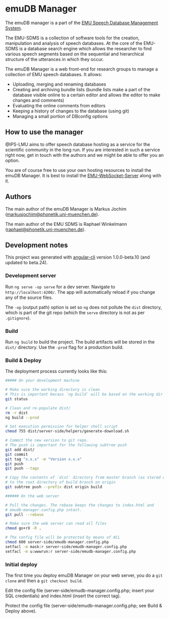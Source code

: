 # emuDB Manager

The emuDB manager is a part of the [EMU Speech Database Management System](https://ips-lmu.github.io/EMU.html).

The EMU-SDMS is a collection of software tools for the creation, manipulation and analysis of speech databases. At the core of the EMU-SDMS is a database search engine which allows the researcher to find various speech segments based on the sequential and hierarchical structure of the utterances in which they occur.

The emuDB Manager is a web front-end for research groups to manage a 
collection of EMU speech databases. It allows:

* Uploading, merging and renaming databases
* Creating and archiving bundle lists (bundle lists make a part of the 
database visible online to a certain editor and allows the editor to make 
changes and comments)
* Evaluating the online comments from editors
* Keeping a history of changes to the database (using git)
* Managing a small portion of DBconfig options

## How to use the manager

@IPS-LMU aims to offer speech database hosting as a service for the 
scientific community in the long run. If you are interested in such a service
right now, get in touch with the authors and we might be able to offer you an 
option.
  
You are of course free to use your own hosting resources to install the emuDB
Manager. It is best to install the [EMU-WebSocket-Server](https://github.com/IPS-LMU/IPS-EMUprot-nodeWSserver)
along with it.

## Authors

The main author of the emuDB Manager is Markus Jochim (<markusjochim@phonetik.uni-muenchen.de>).

The main author of the EMU SDMS is Raphael Winkelmann (<raphael@phonetik.uni-muenchen.de>).


## Development notes

This project was generated with [angular-cli](https://github.com/angular/angular-cli) version 1.0.0-beta.10 (and updated to beta.24).

### Development server

Run `ng serve -op serve` for a dev server. Navigate to `http://localhost:4200/`. The app will automatically reload if you change any of the source files.

The `-op` (output path) option is set so `ng` does not pollute the `dist` directory, which is part of the git repo (which the `serve` directory is not as per `.gitignore`).

### Build

Run `ng build` to build the project. The build artifacts will be stored in the `dist/` directory. Use the `-prod` flag for a production build.

### Build & Deploy

The deployment process currently looks like this:

```bash
##### On your development machine

# Make sure the working directory is clean
# This is important becaus `ng build` will be based on the working dir and not on the HEAD revision
git status

# Clean and re-populate dist/
rm -r dist
ng build --prod

# Set execution permission for helper shell script
chmod 755 dist/server-side/helpers/generate-download.sh

# Commit the new version to git repo.
# The push is important for the following subtree push
git add dist/
git commit
git tag "x.x.x" -m "Version x.x.x"
git push
git push --tags

# Copy the contents of `dist` directory from master branch (as stored on origin)
# to the root directory of build branch on origin
git subtree push --prefix dist origin build

###### On the web server

# Pull the changes. The rebase keeps the changes to index.html and
# emudb-manager.config.php intact.
git pull --rebase

# Make sure the web server can read all files
chmod go+rX -R .

# The config file will be protected by means of ACL
chmod 600 server-side/emudb-manager.config.php
setfacl -m mask:r server-side/emudb-manager.config.php
setfacl -m u:wwwrun:r server-side/emudb-manager.config.php
```

### Initial deploy

The first time you deploy emuDB Manager on your web server, you do a `git clone` and then a `git checkout build`.

Edit the config file (server-side/emudb-manager.config.php; insert your SQL credentials) and index.html (insert the correct <base> tag).

Protect the config file (server-side/emudb-manager.config.php; see Build & Deploy above).
